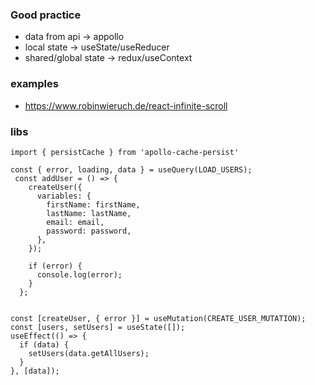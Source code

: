 ### Good practice

- data from api -> appollo
- local state -> useState/useReducer
- shared/global state -> redux/useContext


### examples
- https://www.robinwieruch.de/react-infinite-scroll

### libs
```
import { persistCache } from 'apollo-cache-persist'
```


```  
const { error, loading, data } = useQuery(LOAD_USERS);
 const addUser = () => {
    createUser({
      variables: {
        firstName: firstName,
        lastName: lastName,
        email: email,
        password: password,
      },
    });

    if (error) {
      console.log(error);
    }
  };
  ```
  ```

const [createUser, { error }] = useMutation(CREATE_USER_MUTATION);
const [users, setUsers] = useState([]);
  useEffect(() => {
    if (data) {
      setUsers(data.getAllUsers);
    }
  }, [data]);
```
